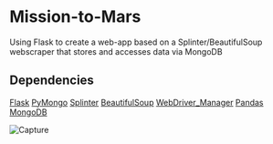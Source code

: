 # Mission-to-Mars
Using Flask to create a web-app based on a Splinter/BeautifulSoup webscraper that stores and accesses data via MongoDB
</br>
## Dependencies
[Flask](https://flask.palletsprojects.com/en/1.1.x/installation/#installation)
[PyMongo](https://pymongo.readthedocs.io/en/stable/installation.html)
[Splinter](https://splinter.readthedocs.io/en/latest/install.html)
[BeautifulSoup](https://pypi.org/project/bs4/)
[WebDriver_Manager](https://pypi.org/project/webdriver-manager/)
[Pandas](https://pandas.pydata.org/)
[MongoDB](https://www.mongodb.com/try/download/community)

![Capture](https://user-images.githubusercontent.com/14188580/117205451-439e4b80-adb7-11eb-9322-981e4798c663.PNG)
